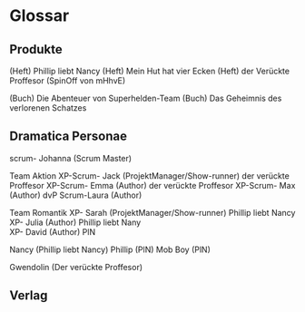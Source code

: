 # Glossar

## Produkte

(Heft) Phillip liebt Nancy
(Heft) Mein Hut hat vier Ecken
(Heft) der Verückte Proffesor (SpinOff von mHhvE)

(Buch) Die Abenteuer von Superhelden-Team
(Buch) Das Geheimnis des verlorenen Schatzes

## Dramatica Personae

scrum- Johanna (Scrum Master)

Team Aktion
XP-Scrum- Jack (ProjektManager/Show-runner) der verückte Proffesor
XP-Scrum- Emma (Author) der verückte Proffesor
XP-Scrum- Max  (Author) dvP
Scrum-Laura (Author) 

Team Romantik
XP- Sarah (ProjektManager/Show-runner) Phillip liebt Nancy
XP- Julia (Author) Phillip liebt Nany    
XP- David (Author) PlN                  


Nancy (Phillip liebt Nancy)
Phillip (PlN)
Mob Boy (PlN)

Gwendolin (Der verückte Proffesor)

## Verlag

